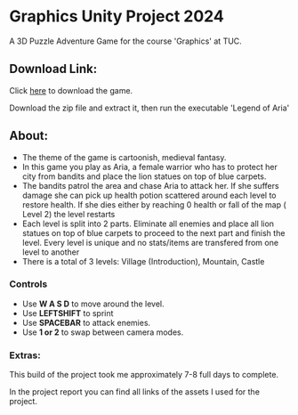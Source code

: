 # Graphics Unity Project 2024
A 3D Puzzle Adventure Game for the course 'Graphics' at TUC.



## Download Link:
Click [here](https://drive.google.com/file/d/1guVdqSYUi3NnuwiCMWxWuR47gPu7qur0/view?usp=drive_link) to download the game.

Download the zip file and extract it, then run the executable 'Legend of Aria'


## About:
- The theme of the game is cartoonish, medieval fantasy.
- In this game you play as Aria, a female warrior who has to protect her city from bandits and place the lion statues on top of blue carpets. 
- The bandits patrol the area and chase Aria to attack her. If she suffers damage she can pick up health potion scattered around each level to restore health. If she dies either by reaching 0 health or fall of the map ( Level 2) the level restarts
- Each level is split into 2 parts. Eliminate all enemies and place all lion statues on top of blue carpets to proceed to the next part and finish the level. Every level is unique and no stats/items are transfered from one level to another
- There is a total of 3 levels: Village (Introduction), Mountain, Castle

### Controls
- Use **W A S D** to move around the level.
- Use **LEFTSHIFT** to sprint
- Use **SPACEBAR** to attack enemies.
- Use **1 or 2** to swap between camera modes.

### Extras:
This build of the project took me approximately 7-8 full days to complete.

In the project report you can find all links of the assets I used for the project.
